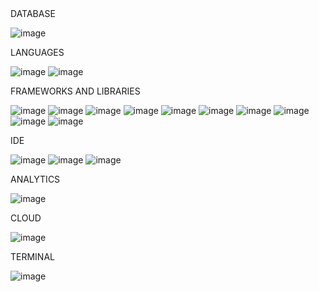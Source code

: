 
<!---
andrescab/andrescab is a ✨ special ✨ repository because its `README.md` (this file) appears on your GitHub profile.
You can click the Preview link to take a look at your changes.
---> DATABASE

![image](https://img.shields.io/badge/PostgreSQL-316192?style=for-the-badge&logo=postgresql&logoColor=white)

LANGUAGES

![image](https://img.shields.io/badge/Python-FFD43B?style=for-the-badge&logo=python&logoColor=blue)
![image](https://img.shields.io/badge/JavaScript-323330?style=for-the-badge&logo=javascript&logoColor=orange)

FRAMEWORKS AND LIBRARIES

![image](https://img.shields.io/badge/Pandas-2C2D72?style=for-the-badge&logo=pandas&logoColor=white)
![image](https://img.shields.io/badge/Bootstrap-563D7C?style=for-the-badge&logo=bootstrap&logoColor=white)
![image](https://img.shields.io/badge/Flask-000000?style=for-the-badge&logo=flask&logoColor=white)
![image](https://img.shields.io/badge/conda-342B029.svg?&style=for-the-badge&logo=anaconda&logoColor=white)
![image](https://img.shields.io/badge/SciPy-654FF0?style=for-the-badge&logo=SciPy&logoColor=white)
![image](https://img.shields.io/badge/Keras-D00000?style=for-the-badge&logo=Keras&logoColor=white)
![image](https://img.shields.io/badge/Leaflet-199900?style=for-the-badge&logo=Leaflet&logoColor=white)
![image](https://img.shields.io/badge/Plotly-239120?style=for-the-badge&logo=plotly&logoColor=white)
![image](https://img.shields.io/badge/Numpy-777BB4?style=for-the-badge&logo=numpy&logoColor=white)
![image](https://img.shields.io/badge/TensorFlow-FF6F00?style=for-the-badge&logo=tensorflow&logoColor=white)

IDE

![image](https://img.shields.io/badge/Jupyter-F37626.svg?&style=for-the-badge&logo=Jupyter&logoColor=white)
![image](https://img.shields.io/badge/Colab-F9AB00?style=for-the-badge&logo=googlecolab&color=525252)
![image](https://img.shields.io/badge/Visual_Studio_Code-0078D4?style=for-the-badge&logo=visual%20studio%20code&logoColor=white)

ANALYTICS

![image](https://img.shields.io/badge/Tableau-E97627?style=for-the-badge&logo=Tableau&logoColor=white)

CLOUD

![image](https://img.shields.io/badge/Amazon_AWS-FF9900?style=for-the-badge&logo=amazonaws&logoColor=white)

TERMINAL

![image](https://img.shields.io/badge/GIT-E44C30?style=for-the-badge&logo=git&logoColor=white)
